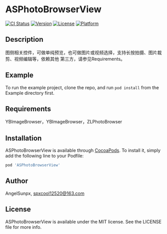# ASPhotoBrowserView

[![CI Status](https://img.shields.io/travis/AngelSunpx/ASPhotoBrowserView.svg?style=flat)](https://travis-ci.org/AngelSunpx/ASPhotoBrowserView)
[![Version](https://img.shields.io/cocoapods/v/ASPhotoBrowserView.svg?style=flat)](https://cocoapods.org/pods/ASPhotoBrowserView)
[![License](https://img.shields.io/cocoapods/l/ASPhotoBrowserView.svg?style=flat)](https://cocoapods.org/pods/ASPhotoBrowserView)
[![Platform](https://img.shields.io/cocoapods/p/ASPhotoBrowserView.svg?style=flat)](https://cocoapods.org/pods/ASPhotoBrowserView)

## Description
图侧相关控件，可做单纯预览，也可做图片或视频选择，支持长按拍摄、图片裁剪、视频编辑等，依赖其他
第三方，请参见Requirements。

## Example

To run the example project, clone the repo, and run `pod install` from the Example directory first.

## Requirements

YBImageBrowser，YBImageBrowser，ZLPhotoBrowser

## Installation

ASPhotoBrowserView is available through [CocoaPods](https://cocoapods.org). To install
it, simply add the following line to your Podfile:

```ruby
pod 'ASPhotoBrowserView'
```

## Author

AngelSunpx, spxcool12520@163.com

## License

ASPhotoBrowserView is available under the MIT license. See the LICENSE file for more info.

